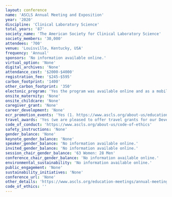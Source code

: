 ```yaml
---
layout: conference 
name: 'ASCLS Annual Meeting and Exposition'
year: '2020'
discipline: 'Clinical Laboratory Science'
total_years: '87'
society_name: 'The American Society for Clinical Laboratory Science'
society_members: '30,000'
attendees: '700'
venue: 'Louisville, Kentucky, USA'
frequency: 'Annual'
sponsors: 'No information available online.'
virtual_option: 'None'
digital_archives: 'None'
attendance_cost: '$2000-$4000'
registration_fee: '$245-$595'
carbon_footprint: '1400'
other_carbon_footprint: '350'
electonic_program: 'Yes the program was available online and as a mobile phone App.'
onsite_maternity: 'None'
onsite_childcare: 'None'
caregiver_grant: 'None'
career_development: 'None'
ecr_promotion_events: 'Yes (1. https://www.ascls.org/about-us/education-and-research: The Fund offers annual scholarships to honor Dan Southern ($2,000) and in memory of Edward C. Dolbey, Michelle Kanuth, and Bernadette Rodak ($1,500 - $2,500).  A $3000 Edward C. Dolbey graduate scholarship is offered to graduate students in Clinical/Medical Laboratory Science or in a related graduate field. The Fund also offers research grants of $3,000–$5,000 supporting members investigations of issues critical to laboratory medicine and health care. The I. Dean Spradling Graduate Research Grant is awarded to a qualifying graduate student in MLS. The awards program recognizes outstanding achievements, contributions, and service to the profession and celebrates the value of professional ability and commitment. Grants, scholarships, and professional achievement awards are presented at the ASCLS Annual Meeting. 2. In addition to providing networking, publications, continuing education, and high professional standards, ASCLS recognizes members who help make this society work. The Society presents state, regional, and national awards each year at annual meetings. Some members are nominated for awards; others may apply to receive awards.)'
travel_awards: 'Yes (we are pleased to offer travel grants for our Developing Professional members and Ascending Professional Members. These grants are made possible with support provided by the ASCLS Developing Professionals Forum and the ASCLS Ascending Professionals Forum. They are available on a competitive basis.) https://www.ascls.org/about-us/education-and-research'
code_of_conduct: 'https://www.ascls.org/about-us/code-of-ethics'
safety_instructions: 'None'
gender_balance: 'None'
keynote_gender_balance: 'None'
speaker_gender_balance: 'No information available online.'
invited_gender_balance: 'No information available online.'
session_chair_gender_balance: '63 Women: 28 Men'
conference_chair_gender_balance: 'No information available online.'
environmental_sustainability: 'No information available online.'
public_engagement: 'None'
sustainability_initiatives: 'None'
conference_url: 'None'
other_details: 'https://www.ascls.org/education-meetings/annual-meeting'
code_of_ethics: ''
---
```

